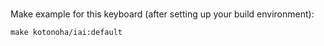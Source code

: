 # 

Make example for this keyboard (after setting up your build environment):

    make kotonoha/iai:default

